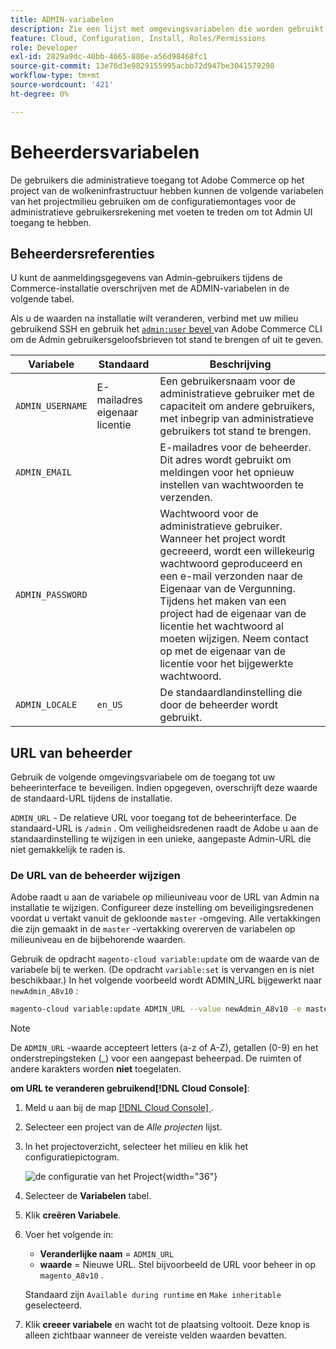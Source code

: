 ```yaml
---
title: ADMIN-variabelen
description: Zie een lijst met omgevingsvariabelen die worden gebruikt bij de installatie van Adobe Commerce op cloudinfrastructuur.
feature: Cloud, Configuration, Install, Roles/Permissions
role: Developer
exl-id: 2829a9dc-40bb-4665-886e-a56d98468fc1
source-git-commit: 13e76d3e9829155995acbb72d947be3041579298
workflow-type: tm+mt
source-wordcount: '421'
ht-degree: 0%

---
```


# Beheerdersvariabelen

De gebruikers die administratieve toegang tot Adobe Commerce op het project van de wolkeninfrastructuur hebben kunnen de volgende variabelen van het projectmilieu gebruiken om de configuratiemontages voor de administratieve gebruikersrekening met voeten te treden om tot Admin UI toegang te hebben.

## Beheerdersreferenties

U kunt de aanmeldingsgegevens van Admin-gebruikers tijdens de Commerce-installatie overschrijven met de ADMIN-variabelen in de volgende tabel.

Als u de waarden na installatie wilt veranderen, verbind met uw milieu gebruikend SSH en gebruik het [`admin:user` bevel ](https://experienceleague.adobe.com/docs/commerce-operations/installation-guide/tutorials/admin.html) van Adobe Commerce CLI om de Admin gebruikersgeloofsbrieven tot stand te brengen of uit te geven.

| Variabele | Standaard | Beschrijving |
| -------------- | --------------------------- | ----------- |
| `ADMIN_USERNAME` | E-mailadres eigenaar licentie | Een gebruikersnaam voor de administratieve gebruiker met de capaciteit om andere gebruikers, met inbegrip van administratieve gebruikers tot stand te brengen. |
| `ADMIN_EMAIL` |                             | E-mailadres voor de beheerder. Dit adres wordt gebruikt om meldingen voor het opnieuw instellen van wachtwoorden te verzenden. |
| `ADMIN_PASSWORD` |                             | Wachtwoord voor de administratieve gebruiker. Wanneer het project wordt gecreeerd, wordt een willekeurig wachtwoord geproduceerd en een e-mail verzonden naar de Eigenaar van de Vergunning. Tijdens het maken van een project had de eigenaar van de licentie het wachtwoord al moeten wijzigen. Neem contact op met de eigenaar van de licentie voor het bijgewerkte wachtwoord. |
| `ADMIN_LOCALE` | `en_US` | De standaardlandinstelling die door de beheerder wordt gebruikt. |

## URL van beheerder

Gebruik de volgende omgevingsvariabele om de toegang tot uw beheerinterface te beveiligen. Indien opgegeven, overschrijft deze waarde de standaard-URL tijdens de installatie.

`ADMIN_URL` - De relatieve URL voor toegang tot de beheerinterface. De standaard-URL is `/admin` . Om veiligheidsredenen raadt de Adobe u aan de standaardinstelling te wijzigen in een unieke, aangepaste Admin-URL die niet gemakkelijk te raden is.

### De URL van de beheerder wijzigen

Adobe raadt u aan de variabele op milieuniveau voor de URL van Admin na installatie te wijzigen. Configureer deze instelling om beveiligingsredenen voordat u vertakt vanuit de gekloonde `master` -omgeving. Alle vertakkingen die zijn gemaakt in de `master` -vertakking overerven de variabelen op milieuniveau en de bijbehorende waarden.

Gebruik de opdracht `magento-cloud variable:update` om de waarde van de variabele bij te werken. (De opdracht `variable:set` is vervangen en is niet beschikbaar.) In het volgende voorbeeld wordt ADMIN_URL bijgewerkt naar `newAdmin_A8v10` :

```bash
magento-cloud variable:update ADMIN_URL --value newAdmin_A8v10 -e master
```

>[!NOTE]
>
>De `ADMIN_URL` -waarde accepteert letters (a-z of A-Z), getallen (0-9) en het onderstrepingsteken (_) voor een aangepast beheerpad. De ruimten of andere karakters worden **niet** toegelaten.

**om URL te veranderen gebruikend[!DNL Cloud Console]**:

1. Meld u aan bij de map [[!DNL Cloud Console] ](https://console.adobecommerce.com) .

1. Selecteer een project van de _Alle projecten_ lijst.

1. In het projectoverzicht, selecteer het milieu en klik het configuratiepictogram.

   ![ de configuratie van het Project ](../../assets/icon-configure.png){width="36"}

1. Selecteer de **Variabelen** tabel.

1. Klik **creëren Variabele**.

1. Voer het volgende in:

   - **Veranderlijke naam** = `ADMIN_URL`
   - **waarde** = Nieuwe URL. Stel bijvoorbeeld de URL voor beheer in op `magento_A8v10` .

   Standaard zijn `Available during runtime` en `Make inheritable` geselecteerd.

1. Klik **creeer variabele** en wacht tot de plaatsing voltooit. Deze knop is alleen zichtbaar wanneer de vereiste velden waarden bevatten.
